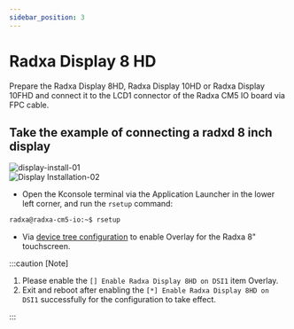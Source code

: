 ```yaml
---
sidebar_position: 3
---
```


# Radxa Display 8 HD

Prepare the Radxa Display 8HD, Radxa Display 10HD or Radxa Display 10FHD and connect it to the LCD1 connector of the Radxa CM5 IO board via FPC cable.

## Take the example of connecting a radxd 8 inch display

![display-install-01](/img/rock5b/rock5b-display-8hd-FPC.webp)  
![Display Installation-02](/img/cm5/cm5io-display-8hd-connected.webp)

- Open the Kconsole terminal via the Application Launcher in the lower left corner, and run the `rsetup` command:

```bash
radxa@radxa-cm5-io:~$ rsetup
```

- Via [device tree configuration](../radxa-os/sys-config/rsetup#overlays) to enable Overlay for the Radxa 8" touchscreen.

:::caution [Note]

1. Please enable the `[] Enable Radxa Display 8HD on DSI1` item Overlay.
2. Exit and reboot after enabling the `[*] Enable Radxa Display 8HD on DSI1` successfully for the configuration to take effect.

:::
